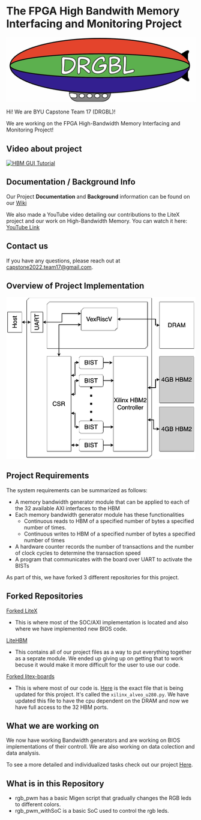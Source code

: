 # The FPGA High Bandwith Memory Interfacing and Monitoring Project

![DRGBL Logo](/docs/Photos/Drgbl_Logo.jpeg)

Hi! We are BYU Capstone Team 17 (DRGBL)!

We are working on the FPGA High-Bandwidth Memory Interfacing and Monitoring Project!

## Video about project

[![HBM GUI Tutorial](https://img.youtube.com/vi/x_bVxbWX6Fo/0.jpg)](https://www.youtube.com/watch?v=x_bVxbWX6Fo)

## Documentation / Background Info
Our Project **Documentation** and **Background** information can be found on our [Wiki](https://github.com/Capstone2022Team17/drgbl/wiki)

We also made a YouTube video detailing our contributions to the LiteX project and our work on High-Bandwidth Memory. You can watch it here: [YouTube Link](https://youtu.be/x_bVxbWX6Fo)

## Contact us
If you have any questions, please reach out at capstone2022.team17@gmail.com.

## Overview of Project Implementation

![DRGBL Project](/docs/Photos/System_Design_Diagram.drawio%20(1).png)

## Project Requirements
The system requirements can be summarized as follows:
* A memory bandwidth generator module that can be applied to each of the 32 available
AXI interfaces to the HBM
* Each memory bandwidth generator module has these functionalities
  * Continuous reads to HBM of a specified number of bytes a specified number of
times.
  * Continuous writes to HBM of a specified number of bytes a specified number of
times
* A hardware counter records the number of transactions and the number of clock cycles
to determine the transaction speed
* A program that communicates with the board over UART to activate the BISTs

As part of this, we have forked 3 different repositories for this project.
## Forked Repositories
[Forked LiteX](https://github.com/Capstone2022Team17/litex)

* This is where most of the SOC/AXI implementation is located and also where we have implemented new BIOS code.

[LiteHBM](https://github.com/Capstone2022Team17/litehbm)

* This contains all of our project files as a way to put everything together as a seprate module. We ended up giving up on getting that to work becuse it would make it more difficult for the user to use our code.

[Forked litex-boards](https://github.com/Capstone2022Team17/litex-boards)

* This is where most of our code is. [Here](https://github.com/Capstone2022Team17/litex-boards/blob/master/litex_boards/targets/xilinx_alveo_u280.py) is the exact file that is being updated for this project. It's called the `xilinx_alveo_u280.py`. We have updated this file to have the cpu dependent on the DRAM and now we have full access to the 32 HBM ports.

## What we are working on

We now have working Bandwidth generators and are working on BIOS implementations of their controll. We are also working on data colection and data analysis.

To see a more detailed and individualized tasks check out our project [Here](https://github.com/users/Capstone2022Team17/projects/1).


## What is in this Repository
* rgb_pwm has a basic Migen script that gradually changes the RGB leds to different colors.
* rgb_pwm_withSoC is a basic SoC used to control the rgb leds.
